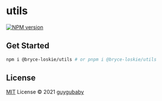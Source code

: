 # utils

[![NPM version](https://img.shields.io/npm/v/@bryce-loskie/utils?color=a1b858&label=)](https://www.npmjs.com/package/@bryce-loskie/utils)

## Get Started

```bash
npm i @bryce-loskie/utils # or pnpm i @bryce-loskie/utils
```

## License

[MIT](./LICENSE) License © 2021 [guygubaby](https://github.com/guygubaby)
